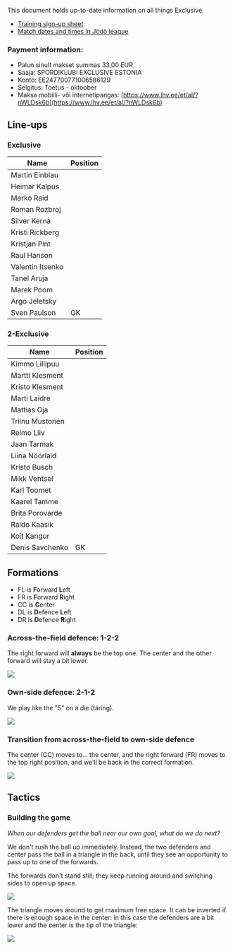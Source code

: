 This document holds up-to-date information on all things Exclusive.

* [Training sign-up sheet](https://docs.google.com/spreadsheets/d/1-8pfj0shv6NbSPw79kbuiMgRmklzm7G7/edit#gid=595667172)
* [Match dates and times in Jödö league](https://www.jodo.ee/results-center)

### Payment information:
* Palun sinult makset summas 33,00 EUR 
* Saaja: SPORDIKLUBI EXCLUSIVE ESTONIA
* Konto: EE247700771006586129
* Selgitus: Toetus - oktoober 
* Maksa mobiili- või internetipangas: [https://www.lhv.ee/et/al/?nWLDsk6b](https://www.lhv.ee/et/al/?nWLDsk6b) 


## Line-ups
### Exclusive

| Name             | Position |
| ---------------- | -------- |
| Martin Einblau   |          |
| Heimar Kalpus    |          |
| Marko Raid       |          |
| Roman Rozbroj    |          |
| Silver Kerna     |          |
| Kristi Rickberg  |          |
| Kristjan Pint    |          |
| Raul Hanson      |          |
| Valentin Itsenko |          |
| Tanel Aruja      |          |
| Marek Poom       |          |
| Argo Jeletsky    |          |
| Sven Paulson     | GK       |

### 2-Exclusive

| Name            | Position |
| --------------- | -------- |
| Kimmo Lillipuu  |          |
| Martti Klesment |          |
| Kristo Klesment |          |
| Marti Laidre    |          |
| Mattias Oja     |          |
| Triinu Mustonen |          |
| Reimo Liiv      |          |
| Jaan Tarmak     |          |
| Liina Nöörlaid  |          |
| Kristo Busch    |          |
| Mikk Ventsel    |          |
| Karl Toomet     |          |
| Kaarel Tamme    |          |
| Brita Porovarde |          |
| Raido Kaasik    |          |
| Koit Kangur     |          |
| Denis Savсhenko | GK       |

## Formations

* FL is **F**orward **L**eft
* FR is **F**orward **R**ight
* CC is **C**enter
* DL is **D**efence **L**eft
* DR is **D**efence **R**ight

### Across-the-field defence: 1-2-2

The right forward will **always** be the top one. The center and the other forward will stay a bit lower.

![](cross-field-1-2-2.png)

### Own-side defence: 2-1-2

We play like the "5" on a die (täring).

![](own-side-2-1-2.png)

### Transition from across-the-field to own-side defence

The center (CC) moves to... the center, and the right forward (FR) moves to the top right position, and we'll be back in the correct formation.

![](cross-field-to-own-side.png)

## Tactics

### Building the game

_When our defenders get the ball near our own goal, what do we do next?_

We don't rush the ball up immediately. Instead, the two defenders and center pass the ball in a triangle in the back, until they see an opportunity to pass up to one of the forwards.

The forwards don't stand still; they keep running around and switching sides to open up space.

![](triangle-in-the-back.png)

The triangle moves around to get maximum free space. It can be inverted if there is enough space in the center: in this case the defenders are a bit lower and the center is the tip of the triangle:

![](triangle-in-the-back-2.png)
